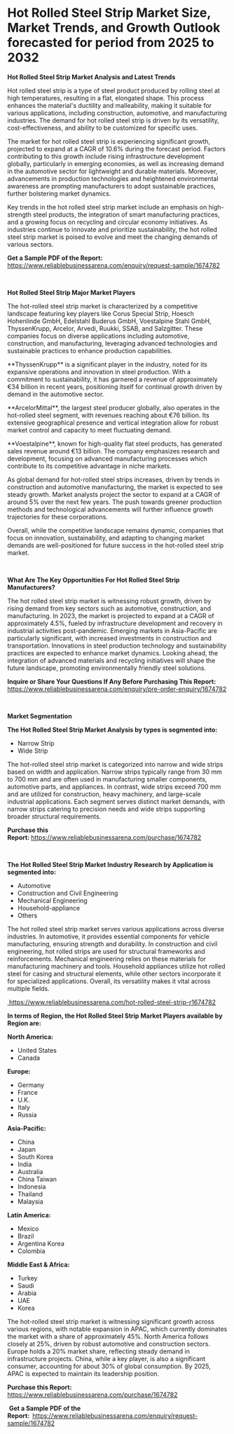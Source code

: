 <p><h1>Hot Rolled Steel Strip Market Size, Market Trends, and Growth Outlook forecasted for period from 2025 to 2032</h1></p><p><strong>Hot Rolled Steel Strip Market Analysis and Latest Trends</strong></p>
<p><p>Hot rolled steel strip is a type of steel product produced by rolling steel at high temperatures, resulting in a flat, elongated shape. This process enhances the material's ductility and malleability, making it suitable for various applications, including construction, automotive, and manufacturing industries. The demand for hot rolled steel strip is driven by its versatility, cost-effectiveness, and ability to be customized for specific uses.</p><p>The market for hot rolled steel strip is experiencing significant growth, projected to expand at a CAGR of 10.6% during the forecast period. Factors contributing to this growth include rising infrastructure development globally, particularly in emerging economies, as well as increasing demand in the automotive sector for lightweight and durable materials. Moreover, advancements in production technologies and heightened environmental awareness are prompting manufacturers to adopt sustainable practices, further bolstering market dynamics.</p><p>Key trends in the hot rolled steel strip market include an emphasis on high-strength steel products, the integration of smart manufacturing practices, and a growing focus on recycling and circular economy initiatives. As industries continue to innovate and prioritize sustainability, the hot rolled steel strip market is poised to evolve and meet the changing demands of various sectors.</p></p>
<p><strong>Get a Sample PDF of the Report:&nbsp;</strong> <a href="https://www.reliablebusinessarena.com/enquiry/request-sample/1674782?utm_campaign=3313&utm_medium=2&utm_source=Github&utm_content=ia&utm_term=16042025&utm_id=hot-rolled-steel-strip">https://www.reliablebusinessarena.com/enquiry/request-sample/1674782</a></p>
<p>&nbsp;</p>
<p><strong>Hot Rolled Steel Strip Major Market Players</strong></p>
<p><p>The hot-rolled steel strip market is characterized by a competitive landscape featuring key players like Corus Special Strip, Hoesch Hohenlinde GmbH, Edelstahl Buderus GmbH, Voestalpine Stahl GmbH, ThyssenKrupp, Arcelor, Arvedi, Ruukki, SSAB, and Salzgitter. These companies focus on diverse applications including automotive, construction, and manufacturing, leveraging advanced technologies and sustainable practices to enhance production capabilities.</p><p>**ThyssenKrupp** is a significant player in the industry, noted for its expansive operations and innovation in steel production. With a commitment to sustainability, it has garnered a revenue of approximately €34 billion in recent years, positioning itself for continual growth driven by demand in the automotive sector.</p><p>**ArcelorMittal**, the largest steel producer globally, also operates in the hot-rolled steel segment, with revenues reaching about €76 billion. Its extensive geographical presence and vertical integration allow for robust market control and capacity to meet fluctuating demand.</p><p>**Voestalpine**, known for high-quality flat steel products, has generated sales revenue around €13 billion. The company emphasizes research and development, focusing on advanced manufacturing processes which contribute to its competitive advantage in niche markets.</p><p>As global demand for hot-rolled steel strips increases, driven by trends in construction and automotive manufacturing, the market is expected to see steady growth. Market analysts project the sector to expand at a CAGR of around 5% over the next few years. The push towards greener production methods and technological advancements will further influence growth trajectories for these corporations. </p><p>Overall, while the competitive landscape remains dynamic, companies that focus on innovation, sustainability, and adapting to changing market demands are well-positioned for future success in the hot-rolled steel strip market.</p></p>
<p>&nbsp;</p>
<p><strong>What Are The Key Opportunities For Hot Rolled Steel Strip Manufacturers?</strong></p>
<p><p>The hot rolled steel strip market is witnessing robust growth, driven by rising demand from key sectors such as automotive, construction, and manufacturing. In 2023, the market is projected to expand at a CAGR of approximately 4.5%, fueled by infrastructure development and recovery in industrial activities post-pandemic. Emerging markets in Asia-Pacific are particularly significant, with increased investments in construction and transportation. Innovations in steel production technology and sustainability practices are expected to enhance market dynamics. Looking ahead, the integration of advanced materials and recycling initiatives will shape the future landscape, promoting environmentally friendly steel solutions.</p></p>
<p><strong>Inquire or Share Your Questions If Any Before Purchasing This Report:</strong> <a href="https://www.reliablebusinessarena.com/enquiry/pre-order-enquiry/1674782?utm_campaign=3313&utm_medium=2&utm_source=Github&utm_content=ia&utm_term=16042025&utm_id=hot-rolled-steel-strip">https://www.reliablebusinessarena.com/enquiry/pre-order-enquiry/1674782</a></p>
<p>&nbsp;</p>
<p><strong>Market Segmentation</strong></p>
<p><strong>The Hot Rolled Steel Strip Market Analysis by types is segmented into:</strong></p>
<p><ul><li>Narrow Strip</li><li>Wide Strip</li></ul></p>
<p><p>The hot-rolled steel strip market is categorized into narrow and wide strips based on width and application. Narrow strips typically range from 30 mm to 700 mm and are often used in manufacturing smaller components, automotive parts, and appliances. In contrast, wide strips exceed 700 mm and are utilized for construction, heavy machinery, and large-scale industrial applications. Each segment serves distinct market demands, with narrow strips catering to precision needs and wide strips supporting broader structural requirements.</p></p>
<p><strong>Purchase this Report:&nbsp;</strong><a href="https://www.reliablebusinessarena.com/purchase/1674782?utm_campaign=3313&utm_medium=2&utm_source=Github&utm_content=ia&utm_term=16042025&utm_id=hot-rolled-steel-strip">https://www.reliablebusinessarena.com/purchase/1674782</a></p>
<p>&nbsp;</p>
<p><strong>The Hot Rolled Steel Strip Market Industry Research by Application is segmented into:</strong></p>
<p><ul><li>Automotive</li><li>Construction and Civil Engineering</li><li>Mechanical Engineering</li><li>Household-appliance</li><li>Others</li></ul></p>
<p><p>The hot rolled steel strip market serves various applications across diverse industries. In automotive, it provides essential components for vehicle manufacturing, ensuring strength and durability. In construction and civil engineering, hot rolled strips are used for structural frameworks and reinforcements. Mechanical engineering relies on these materials for manufacturing machinery and tools. Household appliances utilize hot rolled steel for casing and structural elements, while other sectors incorporate it for specialized applications. Overall, its versatility makes it vital across multiple fields.</p></p>
<p><a href="https://www.reliablebusinessarena.com/hot-rolled-steel-strip-r1674782?utm_campaign=3313&utm_medium=2&utm_source=Github&utm_content=ia&utm_term=16042025&utm_id=hot-rolled-steel-strip">&nbsp;https://www.reliablebusinessarena.com/hot-rolled-steel-strip-r1674782</a></p>
<p><strong>In terms of Region, the Hot Rolled Steel Strip Market Players available by Region are:</strong></p>
<p>
    <p> <strong> North America: </strong>
        <ul>
            <li>United States</li>
            <li>Canada</li>
        </ul>
        </p> 
    <p> <strong> Europe: </strong>
        <ul>
            <li>Germany</li>
            <li>France</li>
            <li>U.K.</li>
            <li>Italy</li>
            <li>Russia</li>
        </ul>
        </p> 
    <p> <strong> Asia-Pacific: </strong>
        <ul>
            <li>China</li>
            <li>Japan</li>
            <li>South Korea</li>
            <li>India</li>
            <li>Australia</li>
            <li>China Taiwan</li>
            <li>Indonesia</li>
            <li>Thailand</li>
            <li>Malaysia</li>
        </ul>
        </p> 
    <p> <strong> Latin America: </strong>
        <ul>
            <li>Mexico</li>
            <li>Brazil</li>
            <li>Argentina Korea</li>
            <li>Colombia</li>
        </ul>
        </p> 
    <p> <strong> Middle East & Africa: </strong>
        <ul>
            <li>Turkey</li>
            <li>Saudi</li>
            <li>Arabia</li>
            <li>UAE</li>
            <li>Korea</li>
        </ul>
    </p>
    </p>
<p><p>The hot-rolled steel strip market is witnessing significant growth across various regions, with notable expansion in APAC, which currently dominates the market with a share of approximately 45%. North America follows closely at 25%, driven by robust automotive and construction sectors. Europe holds a 20% market share, reflecting steady demand in infrastructure projects. China, while a key player, is also a significant consumer, accounting for about 30% of global consumption. By 2025, APAC is expected to maintain its leadership position.</p></p>
<p><strong>Purchase this Report: </strong><a href="https://www.reliablebusinessarena.com/purchase/1674782?utm_campaign=3313&utm_medium=2&utm_source=Github&utm_content=ia&utm_term=16042025&utm_id=hot-rolled-steel-strip">https://www.reliablebusinessarena.com/purchase/1674782</a></p>
<p>&nbsp;<strong>Get a Sample PDF of the Report:&nbsp;&nbsp;</strong><a href="https://www.reliablebusinessarena.com/enquiry/request-sample/1674782?utm_campaign=3313&utm_medium=2&utm_source=Github&utm_content=ia&utm_term=16042025&utm_id=hot-rolled-steel-strip">https://www.reliablebusinessarena.com/enquiry/request-sample/1674782</a></p>
<p><strong></strong></p>
<p><p></p><p></p><p></p></p>